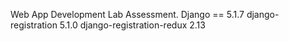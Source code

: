 Web App Development Lab Assessment.
Django == 5.1.7
django-registration           5.1.0
django-registration-redux     2.13